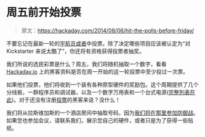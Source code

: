 # 周五前开始投票

> 原文：<https://hackaday.com/2014/08/06/hit-the-polls-before-friday/>

不要忘记在最新一轮的[宇航员或者](http://hackaday.io/prize/vote)中投票。除了决定哪些项目应该被认定为“对 Kickstarter 来说太酷了”，你还将有资格获得投票者抽奖。

我们所说的选民彩票是什么？周五，我们将随机抽取一个数字，看看 [Hackaday.io](http://hackaday.io) 上的黑客资料是否在周一开始的这一轮投票中至少投过一次票。

如果他们投票，他们将收到一个装有各种原型硬件的奖励包。这个周期提供了几个分线板，一群程序员和调试器，以及一个数字万用表和一个台式电源([完整列表在此](http://hackaday.com/2014/08/04/new-round-of-astronaut-or-not-too-cool-for-kickstarter/))。对于还没有注册[投票](http://hackaday.io/prize/vote)的黑客来说？没什么！

我们将从拉斯维加斯的一个酒店房间中抽取号码，因为[我们将在那里参加防御战](http://hackaday.com/2014/08/01/defcon-shenanigans-hack-the-hackaday-hat/)。如果您也参加会议，请联系我们，展示您自己的硬件，或者只是为了获得一些贴纸。